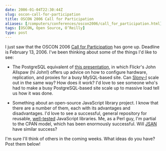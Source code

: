 ```yaml
--- 
date: 2006-01-04T22:30:44Z
slug: oscon-call-for-participation
title: OSCON 2006 Call for Participation
aliases: [/computers/conferences/oscon2006/call_for_participation.html]
tags: [OSCON, Open Source, O’Reilly]
type: post
---
```


I just saw that the OSCON 2006 [Call for Participation] has gone up. Deadline is
February 13, 2006. I've been thinking about some of the things I'd like to see:

-   The PostgreSQL equivalent of [this presentation], in which Flickr's John
    Allspaw (hi John!) offers up advice on how to configure hardware,
    replication, and proxies for a busy MySQL-based site. Can [Slony-I] scale
    out in the same way? How does it work? I'd love to see someone who's had to
    make a busy PostgreSQL-based site scale up to massive load tell us how it
    was done.

-   Something about an open-source JavaScript library project. I know that there
    are a number of them, each with its advantages and disadvantages. I'd love
    to see a successful, general repository for reusable, [well-tested]
    JavaScript libraries. Me, as a Perl guy, I'm partial to the CPAN model,
    which has been enormously successful. Will [JSAN] have similar success?

I'm sure I'll think of others in the coming weeks. What ideas do you have? Post
them below!

  [Call for Participation]: http://conferences.oreillynet.com/cs/os2006/create/e_sess/
    "O'Reilly Open Source Convention - July - 24-28, 2006 - Portland, OR: Call For Participation"
  [this presentation]: https://blog.flickr.com/flickrblog/2005/10/lamp.html
    "Hardware Layouts for LAMP Installations"
  [Slony-I]: http://slony.info/ "Slony-I—A replication system for PostgreSQL"
  [well-tested]: http://www.justatheory.com/computers/programming/javascript/test_simple-0.20.html
    "Test.Simple 0.20 Released"
  [JSAN]: http://www.openjsan.org/ "JSAN"
